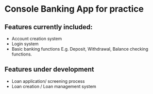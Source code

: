 # Console Banking App for practice
## Features currently included:
- Account creation system
- Login system
- Basic banking functions E.g. Deposit, Withdrawal, Balance checking functions.
## Features under development
- Loan application/ screening process
- Loan creation / Loan management system
